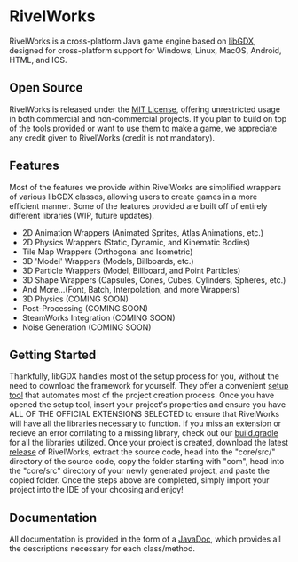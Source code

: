 # RivelWorks
 RivelWorks is a cross-platform Java game engine based on [libGDX](https://libgdx.com/ "libGDX Website"), designed for cross-platform support for Windows, Linux, MacOS, Android, HTML, and IOS.
## Open Source
 RivelWorks is released under the [MIT License](https://opensource.org/license/mit "MIT License Obligations"), offering unrestricted usage in both commercial and non-commercial projects. If you plan to build on top of the tools provided or want to use them to make a game, we appreciate any credit given to RivelWorks (credit is not mandatory).
 ## Features
 Most of the features we provide within RivelWorks are simplified wrappers of various libGDX classes, allowing users to create games in a more efficient manner. Some of the features provided are built off of entirely different libraries (WIP, future updates).
 * 2D Animation Wrappers (Animated Sprites, Atlas Animations, etc.)
 * 2D Physics Wrappers (Static, Dynamic, and Kinematic Bodies)
 * Tile Map Wrappers (Orthogonal and Isometric)
 * 3D 'Model' Wrappers (Models, Billboards, etc.)
 * 3D Particle Wrappers (Model, Billboard, and Point Particles)
 * 3D Shape Wrappers (Capsules, Cones, Cubes, Cylinders, Spheres, etc.)
 * And More...(Font, Batch, Interpolation, and more Wrappers)
 * 3D Physics (COMING SOON)
 * Post-Processing (COMING SOON)
 * SteamWorks Integration (COMING SOON)
 * Noise Generation (COMING SOON)
 ## Getting Started
 Thankfully, libGDX handles most of the setup process for you, without the need to download the framework for yourself. They offer a convenient [setup tool](https://libgdx.com/dev/#how-to-get-started-with-libgdx "libGDX Setup Page") that automates most of the project creation process. Once you have opened the setup tool, insert your project's properties and ensure you have ALL OF THE OFFICIAL EXTENSIONS SELECTED to ensure that RivelWorks will have all the libraries necessary to function. If you miss an extension or recieve an error corrilating to a missing library, check out our [build.gradle](build.gradle) for all the libraries utilized.
 Once your project is created, download the latest [release](https://github.com/RivelBop/RivelWorks/releases) of RivelWorks, extract the source code, head into the "core/src/" directory of the source code, copy the folder starting with "com", head into the "core/src" directory of your newly generated project, and paste the copied folder.
 Once the steps above are completed, simply import your project into the IDE of your choosing and enjoy!
## Documentation
All documentation is provided in the form of a [JavaDoc](javadoc/index.html "RivelWorks JavaDoc"), which provides all the descriptions necessary for each class/method.
